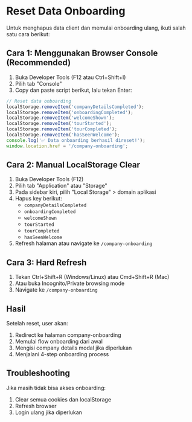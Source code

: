 # Reset Data Onboarding

Untuk menghapus data client dan memulai onboarding ulang, ikuti salah satu cara berikut:

## Cara 1: Menggunakan Browser Console (Recommended)

1. Buka Developer Tools (F12 atau Ctrl+Shift+I)
2. Pilih tab "Console"
3. Copy dan paste script berikut, lalu tekan Enter:

```javascript
// Reset data onboarding
localStorage.removeItem('companyDetailsCompleted');
localStorage.removeItem('onboardingCompleted'); 
localStorage.removeItem('welcomeShown');
localStorage.removeItem('tourStarted');
localStorage.removeItem('tourCompleted');
localStorage.removeItem('hasSeenWelcome');
console.log('✅ Data onboarding berhasil direset!');
window.location.href = '/company-onboarding';
```

## Cara 2: Manual LocalStorage Clear

1. Buka Developer Tools (F12)
2. Pilih tab "Application" atau "Storage"
3. Pada sidebar kiri, pilih "Local Storage" > domain aplikasi
4. Hapus key berikut:
   - `companyDetailsCompleted`
   - `onboardingCompleted`
   - `welcomeShown`
   - `tourStarted`
   - `tourCompleted`
   - `hasSeenWelcome`
5. Refresh halaman atau navigate ke `/company-onboarding`

## Cara 3: Hard Refresh

1. Tekan Ctrl+Shift+R (Windows/Linux) atau Cmd+Shift+R (Mac)
2. Atau buka Incognito/Private browsing mode
3. Navigate ke `/company-onboarding`

## Hasil

Setelah reset, user akan:
1. Redirect ke halaman company-onboarding
2. Memulai flow onboarding dari awal
3. Mengisi company details modal jika diperlukan
4. Menjalani 4-step onboarding process

## Troubleshooting

Jika masih tidak bisa akses onboarding:
1. Clear semua cookies dan localStorage
2. Refresh browser
3. Login ulang jika diperlukan